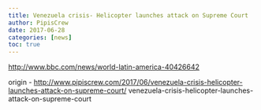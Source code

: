 ```yaml
---
title: Venezuela crisis- Helicopter launches attack on Supreme Court
author: PipisCrew
date: 2017-06-28
categories: [news]
toc: true
---
```


http://www.bbc.com/news/world-latin-america-40426642

origin - http://www.pipiscrew.com/2017/06/venezuela-crisis-helicopter-launches-attack-on-supreme-court/ venezuela-crisis-helicopter-launches-attack-on-supreme-court
